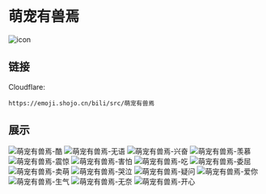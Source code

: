# 萌宠有兽焉
![icon](https://emoji.shojo.cn/bili/src/萌宠有兽焉/icon.png)
## 链接
Cloudflare:
```
https://emoji.shojo.cn/bili/src/萌宠有兽焉
```
## 展示
![萌宠有兽焉-酷](https://emoji.shojo.cn/bili/src/萌宠有兽焉/萌宠有兽焉-酷.png)
![萌宠有兽焉-无语](https://emoji.shojo.cn/bili/src/萌宠有兽焉/萌宠有兽焉-无语.png)
![萌宠有兽焉-兴奋](https://emoji.shojo.cn/bili/src/萌宠有兽焉/萌宠有兽焉-兴奋.png)
![萌宠有兽焉-羡慕](https://emoji.shojo.cn/bili/src/萌宠有兽焉/萌宠有兽焉-羡慕.png)
![萌宠有兽焉-震惊](https://emoji.shojo.cn/bili/src/萌宠有兽焉/萌宠有兽焉-震惊.png)
![萌宠有兽焉-害怕](https://emoji.shojo.cn/bili/src/萌宠有兽焉/萌宠有兽焉-害怕.png)
![萌宠有兽焉-吃](https://emoji.shojo.cn/bili/src/萌宠有兽焉/萌宠有兽焉-吃.png)
![萌宠有兽焉-委屈](https://emoji.shojo.cn/bili/src/萌宠有兽焉/萌宠有兽焉-委屈.png)
![萌宠有兽焉-卖萌](https://emoji.shojo.cn/bili/src/萌宠有兽焉/萌宠有兽焉-卖萌.png)
![萌宠有兽焉-哭泣](https://emoji.shojo.cn/bili/src/萌宠有兽焉/萌宠有兽焉-哭泣.png)
![萌宠有兽焉-疑问](https://emoji.shojo.cn/bili/src/萌宠有兽焉/萌宠有兽焉-疑问.png)
![萌宠有兽焉-爱你](https://emoji.shojo.cn/bili/src/萌宠有兽焉/萌宠有兽焉-爱你.png)
![萌宠有兽焉-生气](https://emoji.shojo.cn/bili/src/萌宠有兽焉/萌宠有兽焉-生气.png)
![萌宠有兽焉-无奈](https://emoji.shojo.cn/bili/src/萌宠有兽焉/萌宠有兽焉-无奈.png)
![萌宠有兽焉-开心](https://emoji.shojo.cn/bili/src/萌宠有兽焉/萌宠有兽焉-开心.png)
